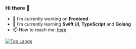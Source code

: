 ### Hi there 👋

- 🔭 I’m currently working on **Frontend**
- 🌱 I’m currently learning **Swift UI**, **TypeScript** and **Golang**
- 📫 How to reach me: [here](https://twitter.com/_superbiger_)

[![Top Langs](https://github-readme-stats.vercel.app/api/top-langs/?username=superbiger&layout=compact&hide=java,StandardML)](https://github.com/anuraghazra/github-readme-stats)
